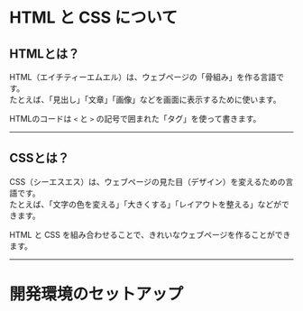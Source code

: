 # HTML と CSS について

## HTMLとは？

HTML（エイチティーエムエル）は、ウェブページの「骨組み」を作る言語です。  
たとえば、「見出し」「文章」「画像」などを画面に表示するために使います。

HTMLのコードは `<` と `>` の記号で囲まれた「タグ」を使って書きます。

---

## CSSとは？

CSS（シーエスエス）は、ウェブページの見た目（デザイン）を変えるための言語です。  
たとえば、「文字の色を変える」「大きくする」「レイアウトを整える」などができます。

HTML と CSS を組み合わせることで、きれいなウェブページを作ることができます。

---
# 開発環境のセットアップ

